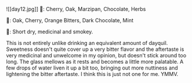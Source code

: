 ![[day12.jpg]]
👃: Cherry, Oak, Marzipan, Chocolate, Herbs

👅: Oak, Cherry, Orange Bitters, Dark Chocolate, Mint

🏁: Short dry, medicinal and smokey.

This is not entirely unlike drinking an equivalent amount of dayquil.  Sweetness doesn't quite cover up a very bitter flavor and the aftertaste is very medicinal and unwelcome in my opinion, but doesn't stick around too long.  The glass mellows as it rests and becomes a little more palatable.  A few drops of water liven it up a bit too, bringing out more nuttiness and lightening the bitter aftertaste.  I think this is just not one for me.  YMMV.